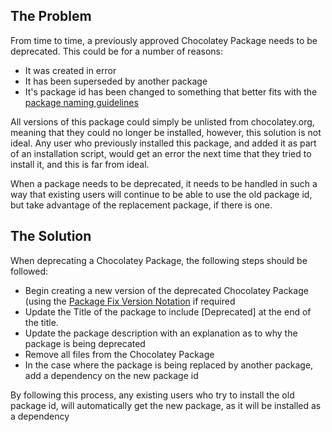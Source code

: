 ## The Problem
From time to time, a previously approved Chocolatey Package needs to be deprecated.  This could be for a number of reasons:

* It was created in error
* It has been superseded by another package
* It's package id has been changed to something that better fits with the [package naming guidelines](https://github.com/chocolatey/chocolatey/wiki/CreatePackages#naming-your-package)

All versions of this package could simply be unlisted from chocolatey.org, meaning that they could no longer be installed, however, this solution is not ideal.  Any user who previously installed this package, and added it as part of an installation script, would get an error the next time that they tried to install it, and this is far from ideal.

When a package needs to be deprecated, it needs to be handled in such a way that existing users will continue to be able to use the old package id, but take advantage of the replacement package, if there is one.

## The Solution
When deprecating a Chocolatey Package, the following steps should be followed:

* Begin creating a new version of the deprecated Chocolatey Package (using the [Package Fix Version Notation](https://github.com/chocolatey/chocolatey/wiki/CreatePackages#package-fix-version-notation) if required
* Update the Title of the package to include [Deprecated] at the end of the title.
* Update the package description with an explanation as to why the package is being deprecated
* Remove all files from the Chocolatey Package
* In the case where the package is being replaced by another package, add a dependency on the new package id

By following this process, any existing users who try to install the old package id, will automatically get the new package, as it will be installed as a dependency